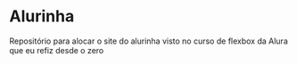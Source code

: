 # Alurinha
 Repositório para alocar o site do alurinha visto no curso de flexbox da Alura que eu refiz desde o zero
